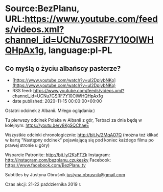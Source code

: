 # Source:BezPlanu, URL:https://www.youtube.com/feeds/videos.xml?channel_id=UCNu7GSRF7Y10OIWHQHpAx1g, language:pl-PL

## Co myślą o życiu albańscy pasterze?
 - [https://www.youtube.com/watch?v=uI2DpiybNKo](https://www.youtube.com/watch?v=uI2DpiybNKo)
 - RSS feed: https://www.youtube.com/feeds/videos.xml?channel_id=UCNu7GSRF7Y10OIWHQHpAx1g
 - date published: 2020-11-15 00:00:00+00:00

Ostatni odcinek z Albanii. Miłego oglądania:)

Tu pierwszy odcinek Polaka w Albanii z gór, Terbaci za dnia będą w kolejnym:
https://youtu.be/v8KgSQChaeE

Wszystkie odcinki chronologicznie: http://bit.ly/2MqAO7Q
(można też klikać w kartę "Następny odcinek" pojawiającą się pod koniec każdego filmu po prawej stronie u góry)

Wsparcie Patronite: http://bit.ly/2KsFTZk 
Instagram: http://instagram.com/bezplanu_czukesky 
Facebook: https://www.facebook.com/BezPlanu.tv 

Subtitles by Justyna Obruśnik justyna.obrusnik@gmail.com

Czas akcji: 21-22 października 2019 r.

